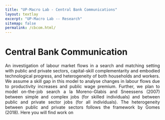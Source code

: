 ```yaml
---
title: "UP-Macro Lab - Central Bank Communications"
layout: textlay
excerpt: "UP-Macro Lab -- Research"
sitemap: false
permalink: /cbcom.html/
---
```


# Central Bank Communication

<p align="justify"> An investigation of labour market flows in a search and matching setting with public and private sectors, capital-skill complementarity and
embodied technological progress, and heterogeneity of both households and workers. We assume a skill gap in this model to analyse changes in labour flows due to productivity increases and public wage premium. Further, we plan to model on-the-job search a la Moreno-Glabis and Sneessens (2007) between simple and complex jobs (for skilled individuals) and between public and private sector jobs (for all individuals). The heterogeneity between public and private sectors follows the framework by Gomes (2018). Here you will find work on</p>




